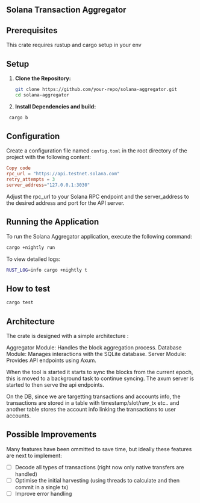 ## Solana Transaction Aggregator

## Prerequisites

This crate requires rustup and cargo setup in your env

## Setup

1. **Clone the Repository:**

   ```sh
   git clone https://github.com/your-repo/solana-aggregator.git
   cd solana-aggregator
   ```

2. **Install Dependencies and build:**

  ```sh
   cargo b
   ```

## Configuration

Create a configuration file named `config.toml` in the root directory of the project with the following content:

```toml
Copy code
rpc_url = "https://api.testnet.solana.com"
retry_attempts = 3
server_address="127.0.0.1:3030"
```

Adjust the rpc_url to your Solana RPC endpoint and the server_address to the desired address and port for the API server.


## Running the Application

To run the Solana Aggregator application, execute the following command:

```sh
cargo +nightly run
```

To view detailed logs:

```sh
RUST_LOG=info cargo +nightly t
```

## How to test

```sh
cargo test
```


## Architecture

The crate is designed with a simple architecture : 

Aggregator Module: Handles the block aggregation process.
Database Module: Manages interactions with the SQLite database.
Server Module: Provides API endpoints using Axum.

When the tool is started it starts to sync the blocks from the current epoch, this is moved to a background task to continue syncing. The axum server is started to then serve the api endpoints.

On the DB, since we are targetting transactions and accounts info, the transactions are stored in a table with timestamp/slot/raw_tx etc.. and another table stores the account info linking the transactions to user accounts.

## Possible Improvements

Many features have been ommitted to save time, but ideally these features are next to implement:

- [ ] Decode all types of transactions (right now only native transfers are handled)
- [ ] Optimise the initial harvesting (using threads to calculate and then commit in a single tx)
- [ ] Improve error handling